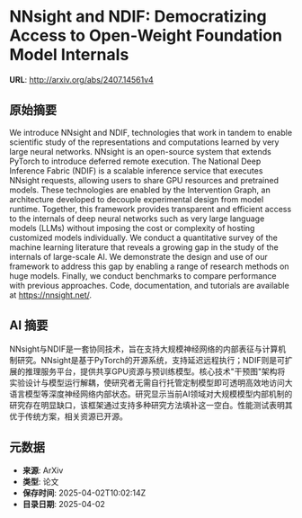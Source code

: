 # NNsight and NDIF: Democratizing Access to Open-Weight Foundation Model Internals

**URL**: http://arxiv.org/abs/2407.14561v4

## 原始摘要

We introduce NNsight and NDIF, technologies that work in tandem to enable
scientific study of the representations and computations learned by very large
neural networks. NNsight is an open-source system that extends PyTorch to
introduce deferred remote execution. The National Deep Inference Fabric (NDIF)
is a scalable inference service that executes NNsight requests, allowing users
to share GPU resources and pretrained models. These technologies are enabled by
the Intervention Graph, an architecture developed to decouple experimental
design from model runtime. Together, this framework provides transparent and
efficient access to the internals of deep neural networks such as very large
language models (LLMs) without imposing the cost or complexity of hosting
customized models individually. We conduct a quantitative survey of the machine
learning literature that reveals a growing gap in the study of the internals of
large-scale AI. We demonstrate the design and use of our framework to address
this gap by enabling a range of research methods on huge models. Finally, we
conduct benchmarks to compare performance with previous approaches.
  Code, documentation, and tutorials are available at https://nnsight.net/.


## AI 摘要

NNsight与NDIF是一套协同技术，旨在支持大规模神经网络的内部表征与计算机制研究。NNsight是基于PyTorch的开源系统，支持延迟远程执行；NDIF则是可扩展的推理服务平台，提供共享GPU资源与预训练模型。核心技术"干预图"架构将实验设计与模型运行解耦，使研究者无需自行托管定制模型即可透明高效地访问大语言模型等深度神经网络内部状态。研究显示当前AI领域对大规模模型内部机制的研究存在明显缺口，该框架通过支持多种研究方法填补这一空白。性能测试表明其优于传统方案，相关资源已开源。

## 元数据

- **来源**: ArXiv
- **类型**: 论文
- **保存时间**: 2025-04-02T10:02:14Z
- **目录日期**: 2025-04-02
